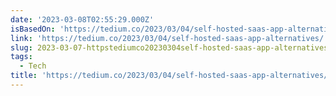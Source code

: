 ```yaml
---
date: '2023-03-08T02:55:29.000Z'
isBasedOn: 'https://tedium.co/2023/03/04/self-hosted-saas-app-alternatives/'
link: 'https://tedium.co/2023/03/04/self-hosted-saas-app-alternatives/'
slug: 2023-03-07-httpstediumco20230304self-hosted-saas-app-alternatives
tags:
  - Tech
title: 'https://tedium.co/2023/03/04/self-hosted-saas-app-alternatives/'
---
```


